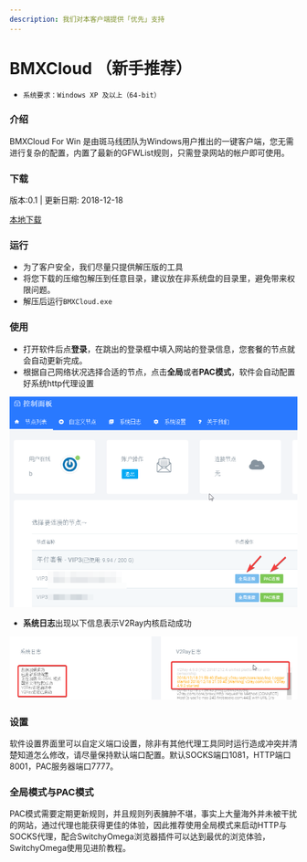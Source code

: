 ```yaml
---
description: 我们对本客户端提供「优先」支持
---
```


# BMXCloud （新手推荐）

* `系统要求：Windows XP 及以上（64-bit）`

### 介绍

BMXCloud For Win 是由斑马线团队为Windows用户推出的一键客户端，您无需进行复杂的配置，内置了最新的GFWList规则，只需登录网站的帐户即可使用。

### 下载

版本:0.1 \| 更新日期: 2018-12-18

[本地下载](https://bmxcloud.cc/dl.php?type=d&id=9) 

### 运行

* 为了客户安全，我们尽量只提供解压版的工具
* 将您下载的压缩包解压到任意目录，建议放在非系统盘的目录里，避免带来权限问题。
* 解压后运行`BMXCloud.exe`

### 使用

* 打开软件后点**登录**，在跳出的登录框中填入网站的登录信息，您套餐的节点就会自动更新完成。
* 根据自己网络状况选择合适的节点，点击**全局**或者**PAC模式**，软件会自动配置好系统http代理设置

![](../../.gitbook/assets/image%20%2825%29.png)

* **系统日志**出现以下信息表示V2Ray内核启动成功

![](../../.gitbook/assets/image%20%2817%29.png)

### 设置

软件设置界面里可以自定义端口设置，除非有其他代理工具同时运行造成冲突并清楚知道怎么修改，请尽量保持默认端口配置。默认SOCKS端口1081，HTTP端口8001，PAC服务器端口7777。

### 全局模式与PAC模式

PAC模式需要定期更新规则，并且规则列表臃肿不堪，事实上大量海外并未被干扰的网站，通过代理也能获得更佳的体验，因此推荐使用全局模式来启动HTTP与SOCKS代理，配合SwitchyOmega浏览器插件可以达到最优的浏览体验，SwitchyOmega使用见进阶教程。


